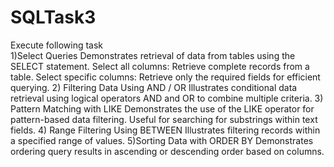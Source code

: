 # SQLTask3
Execute following task  
1)Select Queries
   Demonstrates retrieval of data from tables using the SELECT statement.
   Select all columns: Retrieve complete records from a table.
   Select specific columns: Retrieve only the required fields for efficient querying.
2) Filtering Data Using AND / OR
   Illustrates conditional data retrieval using logical operators AND and OR to 
   combine multiple criteria.
3) Pattern Matching with LIKE
    Demonstrates the use of the LIKE operator for pattern-based data filtering. 
    Useful for searching for substrings within text fields.
4) Range Filtering Using BETWEEN
   Illustrates filtering records within a specified range of values.
5)Sorting Data with ORDER BY
  Demonstrates ordering query results in ascending or descending order based on
  columns.
